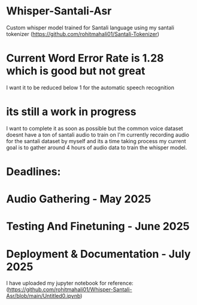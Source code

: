 # Whisper-Santali-Asr 
Custom whisper model trained for Santali language using my santali tokenizer (https://github.com/rohitmahali01/Santali-Tokenizer)
# Current Word Error Rate is 1.28 which is good but not great
I want it to be reduced below 1 for the automatic speech recognition

# its still a work in progress
I want to complete it as soon as possible but the common voice dataset doesnt have a ton of santali audio to train on
I'm currently recording audio for the santali dataset by myself and its a time taking process
my current goal is to gather around 4 hours of audio data to train the whisper model.

# Deadlines:
# Audio Gathering - May 2025
# Testing And Finetuning - June 2025
# Deployment & Documentation - July 2025

I have uploaded my jupyter notebook for reference: (https://github.com/rohitmahali01/Whisper-Santali-Asr/blob/main/Untitled0.ipynb)
